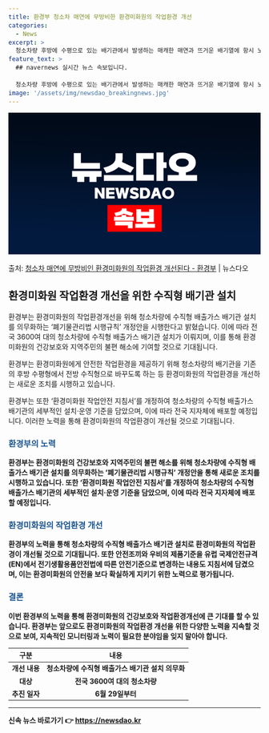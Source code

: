 ```yaml
---
title: 환경부 청소차 매연에 무방비한 환경미화원의 작업환경 개선
categories:
  - News
excerpt: >
  청소차량 후방에 수평으로 있는 배기관에서 발생하는 매캐한 매연과 뜨거운 배기열에 항시 노출되었던 환경미화원의…
feature_text: >
  ## navernews 실시간 뉴스 속보입니다.

  청소차량 후방에 수평으로 있는 배기관에서 발생하는 매캐한 매연과 뜨거운 배기열에 항시 노출되었던 환경미화원의…
image: '/assets/img/newsdao_breakingnews.jpg'
---
```


![뉴스다오 속보](/assets/img/newsdao_breakingnews.jpg)

<p>출처: <a href="https://newsdao.kr/3124" rel="dofollow">청소차 매연에 무방비인 환경미화원의 작업환경 개선된다 - 환경부</a> | 뉴스다오</p>

<h2 data-ke-size="size26">환경미화원 작업환경 개선을 위한 수직형 배기관 설치</h2>

환경부는 환경미화원의 작업환경개선을 위해 청소차량에 수직형 배출가스 배기관 설치를 의무화하는 ‘폐기물관리법 시행규칙’ 개정안을 시행한다고 밝혔습니다. 이에 따라 전국 3600여 대의 청소차량에 수직형 배출가스 배기관 설치가 이뤄지며, 이를 통해 환경미화원의 건강보호와 지역주민의 불편 해소에 기여할 것으로 기대됩니다.

<p data-ke-size="size16">환경부는 환경미화원에게 안전한 작업환경을 제공하기 위해 청소차량의 배기관을 기존의 후방 수평형에서 전방 수직형으로 바꾸도록 하는 등 환경미화원의 작업환경을 개선하는 새로운 조치를 시행하고 있습니다.</p>

환경부는 또한 ‘환경미화원 작업안전 지침서’를 개정하여 청소차량의 수직형 배출가스 배기관의 세부적인 설치·운영 기준을 담았으며, 이에 따라 전국 지자체에 배포할 예정입니다. 이러한 노력을 통해 환경미화원의 작업환경이 개선될 것으로 기대됩니다.

<h3 data-ke-size="size20"><b><span style="color: #1a5490;">환경부의 노력</span><b></h3>

환경부는 환경미화원의 건강보호와 지역주민의 불편 해소를 위해 청소차량에 수직형 배출가스 배기관 설치를 의무화하는 ‘폐기물관리법 시행규칙’ 개정안을 통해 새로운 조치를 시행하고 있습니다. 또한 ‘환경미화원 작업안전 지침서’를 개정하여 청소차량의 수직형 배출가스 배기관의 세부적인 설치·운영 기준을 담았으며, 이에 따라 전국 지자체에 배포할 예정입니다.

<h3 data-ke-size="size20"><b><span style="color: #1a5490;">환경미화원의 작업환경 개선</span><b></h3>

환경부의 노력을 통해 청소차량의 수직형 배출가스 배기관 설치로 환경미화원의 작업환경이 개선될 것으로 기대됩니다. 또한 안전조끼와 우비의 제품기준을 유럽 국제안전규격(EN)에서 전기생활용품안전법에 따른 안전기준으로 변경하는 내용도 지침서에 담겼으며, 이는 환경미화원의 안전을 보다 확실하게 지키기 위한 노력으로 평가됩니다.

<h3 data-ke-size="size20"><b><span style="color: #1a5490;">결론</span><b></h3>

이번 환경부의 노력을 통해 환경미화원의 건강보호와 작업환경개선에 큰 기대를 할 수 있습니다. 환경부는 앞으로도 환경미화원의 작업환경 개선을 위한 다양한 노력을 지속할 것으로 보여, 지속적인 모니터링과 노력이 필요한 분야임을 잊지 말아야 합니다.

<table>
<thead>
<tr>
<th style="text-align: center;">구분</th>
<th style="text-align: center;">내용</th>
</tr>
</thead>
<tbody>
<tr>
<td style="text-align: center;">개선 내용</td>
<td style="text-align: center;">청소차량에 수직형 배출가스 배기관 설치 의무화</td>
</tr>
<tr>
<td style="text-align: center;">대상</td>
<td style="text-align: center;">전국 3600여 대의 청소차량</td>
</tr>
<tr>
<td style="text-align: center;">추진 일자</td>
<td style="text-align: center;">6월 29일부터</td>
</tr>
</tbody>
</table>

<hr> 

신속 뉴스 바로가기 👉 <a href="https://newsdao.kr" rel="dofollow">https://newsdao.kr</a>


